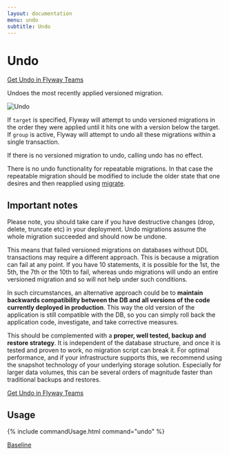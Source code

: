```yaml
---
layout: documentation
menu: undo
subtitle: Undo
---
```

# Undo

<a class="btn btn-primary" href="https://flywaydb.org/try-flyway-teams-edition">Get Undo in Flyway Teams</a>

Undoes the most recently applied versioned migration.

![Undo](/assets/balsamiq/command-undo.png)

If `target` is specified, Flyway will attempt to undo versioned migrations in the order they were applied until it hits
one with a version below the target. If `group` is active, Flyway will attempt to undo all these migrations within a
single transaction. 

If there is no versioned migration to undo, calling undo has no effect.

There is no undo functionality for repeatable migrations. In that case the repeatable migration should be modified to
include the older state that one desires and then reapplied using [migrate](/documentation/command/migrate).

## Important notes

Please note, you should take care if you have destructive changes (drop, delete, truncate etc) in your deployment. 
Undo migrations assume the whole migration succeeded and should now be undone. 

This means that failed versioned migrations on databases without DDL transactions may require a different approach. 
This is because a migration can fail at any point. If you have 10 statements, it is possible for the 1st, the 5th, 
the 7th or the 10th to fail, whereas undo migrations will undo an entire versioned migration and so will not help 
under such conditions. 

In such circumstances, an alternative approach could be to **maintain backwards compatibility between the DB and all 
versions of the code currently deployed in production**. This way the old version of the application is still compatible 
with the DB, so you can simply roll back the application code, investigate, and take corrective measures.

This should be complemented with a **proper, well tested, backup and restore strategy**. It is independent of the database 
structure, and once it is tested and proven to work, no migration script can break it. For optimal performance, and 
if your infrastructure supports this, we recommend using the snapshot technology of your underlying storage solution. 
Especially for larger data volumes, this can be several orders of magnitude faster than traditional backups and restores.

<a class="btn btn-primary" href="https://flywaydb.org/try-flyway-teams-edition">Get Undo in Flyway Teams</a>

## Usage
{% include commandUsage.html command="undo" %}

<p class="next-steps">
    <a class="btn btn-primary" href="/documentation/command/baseline">Baseline <i class="fa fa-arrow-right"></i></a>
</p>
